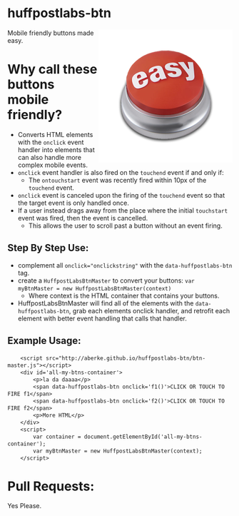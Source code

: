 huffpostlabs-btn
================
<img src="/images/easy-button.png"
 alt="easy button" align="right" />

Mobile friendly buttons made easy.

Why call these buttons mobile friendly?
===
- Converts HTML elements with the ```onclick``` event handler into elements that can also handle more complex mobile events.
- ```onclick``` event handler is also fired on the ```touchend``` event if and only if:
	- The ```ontouchstart``` event was recently fired within 10px of the ```touchend``` event.
- ```onclick``` event is canceled upon the firing of the ```touchend``` event so that the target event is only handled once.
- If a user instead drags away from the place where the initial ```touchstart``` event was fired, then the event is cancelled.
	- This allows the user to scroll past a button without an event firing.

Step By Step Use:
---
- complement all ```onclick="onclickstring"``` with the ```data-huffpostlabs-btn``` tag.
- create a ```HuffpostLabsBtnMaster``` to convert your buttons: ```var myBtnMaster = new HuffpostLabsBtnMaster(context)``` 
	- Where context is the HTML container that contains your buttons.
- HuffpostLabsBtnMaster will find all of the elements with the ```data-huffpostlabs-btn```, grab each elements onclick handler, and retrofit each element with better event handling that calls that handler.

Example Usage:
---
```
	<script src="http://aberke.github.io/huffpostlabs-btn/btn-master.js"></script>
	<div id='all-my-btns-container'>
		<p>la da daaaa</p>
		<span data-huffpostlabs-btn onclick='f1()'>CLICK OR TOUCH TO FIRE f1</span>
		<span data-huffpostlabs-btn onclick='f2()'>CLICK OR TOUCH TO FIRE f2</span>
		<p>More HTML</p>
	</div>
	<script>
		var container = document.getElementById('all-my-btns-container');
		var myBtnMaster = new HuffpostLabsBtnMaster(context);
	</script>
```


Pull Requests:
===
Yes Please.


